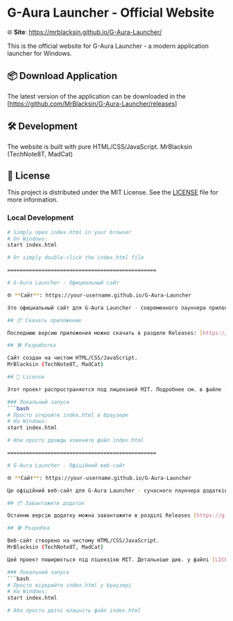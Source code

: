 # G-Aura Launcher - Official Website

🌐 **Site**: https://mrblacksin.github.io/G-Aura-Launcher/

This is the official website for G-Aura Launcher - a modern application launcher for Windows.

## 📦 Download Application

The latest version of the application can be downloaded in the [https://github.com/MrBlacksin/G-Aura-Launcher/releases]

## 🛠️ Development

The website is built with pure HTML/CSS/JavaScript.
MrBlacksin (TechNote8T, MadCat)

## 📄 License

This project is distributed under the MIT License. See the [LICENSE](LICENSE) file for more information.

### Local Development
```bash
# Simply open index.html in your browser
# On Windows:
start index.html

# Or simply double-click the index.html file

================================================

# G-Aura Launcher - Официальный сайт

🌐 **Сайт**: https://your-username.github.io/G-Aura-Launcher

Это официальный сайт для G-Aura Launcher - современного лаунчера приложений для Windows.

## 📦 Скачать приложение

Последнюю версию приложения можно скачать в разделе Releases: [https://github.com/MrBlacksin/G-Aura-Launcher/releases]

## 🛠️ Разработка

Сайт создан на чистом HTML/CSS/JavaScript.
MrBlacksin (TechNote8T, MadCat)

## 📄 License

Этот проект распространяется под лицензией MIT. Подробнее см. в файле [LICENSE](LICENSE)

### Локальный запуск
```bash
# Просто откройте index.html в браузере
# На Windows:
start index.html

# Или просто дважды кликните файл index.html

================================================

# G-Aura Launcher - Офіційний веб-сайт

🌐 **Сайт**: https://your-username.github.io/G-Aura-Launcher

Це офіційний веб-сайт для G-Aura Launcher - сучасного лаунчера додатків для Windows.

## 📦 Завантажити додаток

Останню версію додатку можна завантажити в розділі Releases [https://github.com/MrBlacksin/G-Aura-Launcher/releases]

## 🛠️ Розробка

Веб-сайт створено на чистому HTML/CSS/JavaScript.
MrBlacksin (TechNote8T, MadCat)

Цей проект поширюється під ліцензією MIT. Детальніше див. у файлі [LICENSE](LICENSE).

### Локальний запуск
```bash
# Просто відкрийте index.html у браузері
# На Windows:
start index.html

# Або просто двічі клацніть файл index.html
